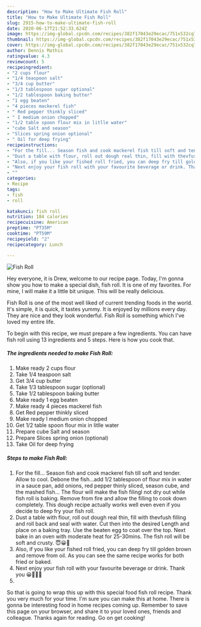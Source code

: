 ```yaml
---
description: "How to Make Ultimate Fish Roll"
title: "How to Make Ultimate Fish Roll"
slug: 2915-how-to-make-ultimate-fish-roll
date: 2020-06-17T21:52:33.624Z
image: https://img-global.cpcdn.com/recipes/382f17043e29ecac/751x532cq70/fish-roll-recipe-main-photo.jpg
thumbnail: https://img-global.cpcdn.com/recipes/382f17043e29ecac/751x532cq70/fish-roll-recipe-main-photo.jpg
cover: https://img-global.cpcdn.com/recipes/382f17043e29ecac/751x532cq70/fish-roll-recipe-main-photo.jpg
author: Dennis Mathis
ratingvalue: 4.3
reviewcount: 5
recipeingredient:
- "2 cups flour"
- "1/4 teaspoon salt"
- "3/4 cup butter"
- "1/3 tablespoon sugar optional"
- "1/2 tablespoon baking butter"
- "1 egg beaten"
- "4 pieces mackerel fish"
- " Red pepper thinkly sliced"
- " I medium onion chopped"
- "1/2 table spoon flour mix in litlle water"
- "cube Salt and season"
- "Slices spring onion optional"
- " Oil for deep frying"
recipeinstructions:
- "For the fill... Season fish and cook mackerel fish till soft and tender. Allow to cool. Debone the fish...add 1/2 tablespoon of flour mix in water in a sauce pan, add onions, red pepper thinly sliced, season cube, and the mashed fish... The flour will make the fish filingl not dry out while fish roll is baking. Remove from fire and allow the filling to cook down completely. This dough recipe actually works well even even if you decide to deep fry your fish roll."
- "Dust a table with flour, roll out dough real thin, fill with thevfush filling and roll back and seal with water. Cut then into the desired Length and place on a baking tray. Use the beaten egg to coat over the top. Next bake in an oven with moderate heat for 25-30mins. The fish roll will be soft and crusty. 😇😀🙂"
- "Also, if you like your fished roll fried, you can deep fry till golden brown and remove from oil. As you can see the same recipe works for both fried or baked."
- "Next enjoy your fish roll with your favourite beverage or drink. Thank you 😀🍷🍵🙌"
- ""
categories:
- Recipe
tags:
- fish
- roll

katakunci: fish roll 
nutrition: 184 calories
recipecuisine: American
preptime: "PT35M"
cooktime: "PT59M"
recipeyield: "2"
recipecategory: Lunch

---
```



![Fish Roll](https://img-global.cpcdn.com/recipes/382f17043e29ecac/751x532cq70/fish-roll-recipe-main-photo.jpg)

Hey everyone, it is Drew, welcome to our recipe page. Today, I'm gonna show you how to make a special dish, fish roll. It is one of my favorites. For mine, I will make it a little bit unique. This will be really delicious.



Fish Roll is one of the most well liked of current trending foods in the world. It's simple, it is quick, it tastes yummy. It is enjoyed by millions every day. They are nice and they look wonderful. Fish Roll is something which I've loved my entire life.


To begin with this recipe, we must prepare a few ingredients. You can have fish roll using 13 ingredients and 5 steps. Here is how you cook that.

<!--inarticleads1-->

##### The ingredients needed to make Fish Roll:

1. Make ready 2 cups flour
1. Take 1/4 teaspoon salt
1. Get 3/4 cup butter
1. Take 1/3 tablespoon sugar (optional)
1. Take 1/2 tablespoon baking butter
1. Make ready 1 egg beaten
1. Make ready 4 pieces mackerel fish
1. Get  Red pepper thinkly sliced
1. Make ready  I medium onion chopped
1. Get 1/2 table spoon flour mix in litlle water
1. Prepare cube Salt and season
1. Prepare Slices spring onion (optional)
1. Take  Oil for deep frying




<!--inarticleads2-->

##### Steps to make Fish Roll:

1. For the fill... Season fish and cook mackerel fish till soft and tender. Allow to cool. Debone the fish...add 1/2 tablespoon of flour mix in water in a sauce pan, add onions, red pepper thinly sliced, season cube, and the mashed fish... The flour will make the fish filingl not dry out while fish roll is baking. Remove from fire and allow the filling to cook down completely. This dough recipe actually works well even even if you decide to deep fry your fish roll.
1. Dust a table with flour, roll out dough real thin, fill with thevfush filling and roll back and seal with water. Cut then into the desired Length and place on a baking tray. Use the beaten egg to coat over the top. Next bake in an oven with moderate heat for 25-30mins. The fish roll will be soft and crusty. 😇😀🙂
1. Also, if you like your fished roll fried, you can deep fry till golden brown and remove from oil. As you can see the same recipe works for both fried or baked.
1. Next enjoy your fish roll with your favourite beverage or drink. Thank you 😀🍷🍵🙌
1. 




So that is going to wrap this up with this special food fish roll recipe. Thank you very much for your time. I'm sure you can make this at home. There is gonna be interesting food in home recipes coming up. Remember to save this page on your browser, and share it to your loved ones, friends and colleague. Thanks again for reading. Go on get cooking!
